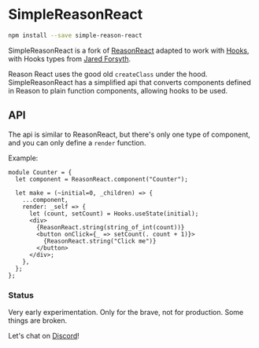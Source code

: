 # SimpleReasonReact

```sh
npm install --save simple-reason-react
```

SimpleReasonReact is a fork of [ReasonReact](https://reasonml.github.io/reason-react) adapted to work with [Hooks](https://reactjs.org/docs/hooks-intro.html), with Hooks types from [Jared Forsyth](https://github.com/jaredly/hooks-experimental).

Reason React uses the good old `createClass` under the hood. SimpleReasonReact has a simplified api that converts components defined in Reason to plain function components, allowing hooks to be used.

## API

The api is similar to ReasonReact, but there's only one type of component, and you can only define a `render` function.

Example:

```reasonml
module Counter = {
  let component = ReasonReact.component("Counter");

  let make = (~initial=0, _children) => {
    ...component,
    render: _self => {
      let (count, setCount) = Hooks.useState(initial);
      <div>
        {ReasonReact.string(string_of_int(count))}
        <button onClick={_ => setCount(. count + 1)}>
          {ReasonReact.string("Click me")}
        </button>
      </div>;
    },
  };
};
```

### Status

Very early experimentation. Only for the brave, not for production. Some things are broken.

Let's chat on [Discord](https://discord.gg/reasonml)!

